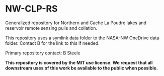 # NW-CLP-RS

Generalized repository for Northern and Cache La Poudre lakes and reservoir 
remote sensing pulls and collation.

This repository uses a symlink data folder to the NASA-NW OneDrive data folder. 
Contact B for the link to this if needed. 

Primary repository contact: B Steele <b dot steele at colostate dot edu>

This repository is covered by the MIT use license. We request that all 
downstream uses of this work be available to the public when possible.
